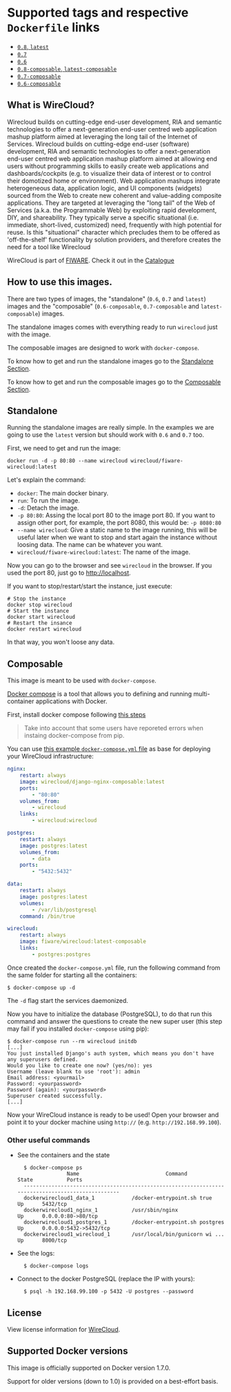 # Supported tags and respective `Dockerfile` links #

- [`0.8`, `latest`](https://github.com/Wirecloud/docker-wirecloud/blob/master/0.8/Dockerfile)
- [`0.7`](https://github.com/Wirecloud/docker-wirecloud/blob/master/0.7/Dockerfile)
- [`0.6`](https://github.com/Wirecloud/docker-wirecloud/blob/master/0.6/Dockerfile)
- [`0.8-composable`, `latest-composable`](https://github.com/Wirecloud/docker-wirecloud/blob/master/0.8-composable/Dockerfile)
- [`0.7-composable`](https://github.com/Wirecloud/docker-wirecloud/blob/master/0.7-composable/Dockerfile)
- [`0.6-composable`](https://github.com/Wirecloud/docker-wirecloud/blob/master/0.6-composable/Dockerfile)


## What is WireCloud?

Wirecloud builds on cutting-edge end-user development, RIA and semantic technologies to offer a next-generation end-user centred web application mashup platform aimed at leveraging the long tail of the Internet of Services. Wirecloud builds on cutting-edge end-user (software) development, RIA and semantic technologies to offer a next-generation end-user centred web application mashup platform aimed at allowing end users without programming skills to easily create web applications and dashboards/cockpits (e.g. to visualize their data of interest or to control their domotized home or environment). Web application mashups integrate heterogeneous data, application logic, and UI components (widgets) sourced from the Web to create new coherent and value-adding composite applications. They are targeted at leveraging the "long tail" of the Web of Services (a.k.a. the Programmable Web) by exploiting rapid development, DIY, and shareability. They typically serve a specific situational (i.e. immediate, short-lived, customized) need, frequently with high potential for reuse. Is this "situational" character which precludes them to be offered as 'off-the-shelf' functionality by solution providers, and therefore creates the need for a tool like Wirecloud

WireCloud is part of [FIWARE](https://www.fiware.org/). Check it out in the [Catalogue](https://catalogue.fiware.org/enablers/application-mashup-wirecloud)

## How to use this images.

There are two types of images, the "standalone" (`0.6`, `0.7` and `latest`) images and the "composable" (`0.6-composable`, `0.7-composable` and `latest-composable`) images.

The standalone images comes with everything ready to run `wirecloud` just with the image.

The composable images are designed to work with `docker-compose`.

To know how to get and run the standalone images go to the [Standalone Section](#Standalone).

To know how to get and run the composable images go to the [Composable Section](#Composable).

## Standalone

Running the standalone images are really simple. In the examples we are going to use the `latest` version but should work with `0.6` and `0.7` too.

First, we need to get and run the image:

```
docker run -d -p 80:80 --name wirecloud wirecloud/fiware-wirecloud:latest
```

Let's explain the command:
- `docker`: The main docker binary.
- `run`: To run the image.
- `-d`: Detach the image.
- `-p 80:80`: Assing the local port 80 to the image port 80. If you want to assign other port, for example, the port 8080, this would be: `-p 8080:80`
- `--name wirecloud`: Give a static name to the image running, this will be useful later when we want to stop and start again the instance without loosing data. The name can be whatever you want.
- `wirecloud/fiware-wirecloud:latest`: The name of the image.

Now you can go to the browser and see `wirecloud` in the browser. If you used the port 80, just go to [http://localhost](http://localhost).

If you want to stop/restart/start the instance, just execute:

```
# Stop the instance
docker stop wirecloud
# Start the instance
docker start wirecloud
# Restart the insance
docker restart wirecloud
```

In that way, you won't loose any data.

## Composable

This image is meant to be used with `docker-compose`.

[Docker compose](https://docs.docker.com/compose/) is a tool that allows you to defining and running multi-container applications with Docker.

First, install docker compose following [this steps](https://docs.docker.com/compose/install/)

> Take into account that some users have reporeted errors when instaing docker-compose from pip.

You can use [this example `docker-compose.yml` file](https://github.com/Wirecloud/docker-wirecloud/blob/master/hub-docs/docker-compose.yml) as base for deploying your WireCloud infrastructure:

```yaml
nginx:
    restart: always
    image: wirecloud/django-nginx-composable:latest
    ports:
        - "80:80"
    volumes_from:
        - wirecloud
    links:
        - wirecloud:wirecloud

postgres:
    restart: always
    image: postgres:latest
    volumes_from:
        - data
    ports:
        - "5432:5432"

data:
    restart: always
    image: postgres:latest
    volumes:
        - /var/lib/postgresql
    command: /bin/true

wirecloud:
    restart: always
    image: fiware/wirecloud:latest-composable
    links:
        - postgres:postgres
```

Once created the `docker-compose.yml` file, run the following command from the
same folder for starting all the containers:

```
$ docker-compose up -d
```

The `-d` flag start the services daemonized.

Now you have to initialize the database (PostgreSQL), to do that run this command and answer the questions to create the new super user (this step may fail if you installed `docker-compose` using pip):

```
$ docker-compose run --rm wirecloud initdb
[...]
You just installed Django's auth system, which means you don't have any superusers defined.
Would you like to create one now? (yes/no): yes
Username (leave blank to use 'root'): admin
Email address: <yourmail>
Password: <yourpassword>
Password (again): <yourpassword>
Superuser created successfully.
[...]
```

Now your WireCloud instance is ready to be used! Open your browser and point it to your docker machine using `http://` (e.g. `http://192.168.99.100`).

### Other useful commands

- See the containers and the state

        $ docker-compose ps
                      Name                            Command               State           Ports
        --------------------------------------------------------------------------------------------------
        dockerwirecloud1_data_1            /docker-entrypoint.sh true       Up      5432/tcp
        dockerwirecloud1_nginx_1           /usr/sbin/nginx                  Up      0.0.0.0:80->80/tcp
        dockerwirecloud1_postgres_1        /docker-entrypoint.sh postgres   Up      0.0.0.0:5432->5432/tcp
        dockerwirecloud1_wirecloud_1       /usr/local/bin/gunicorn wi ...   Up      8000/tcp

- See the logs:

        $ docker-compose logs


- Connect to the docker PostgreSQL (replace the IP with yours):

        $ psql -h 192.168.99.100 -p 5432 -U postgres --password


## License

View license information for [WireCloud](https://github.com/Wirecloud/wirecloud/blob/develop/LICENSE.txt).

## Supported Docker versions

This image is officially supported on Docker version 1.7.0.

Support for older versions (down to 1.0) is provided on a best-effort basis.
